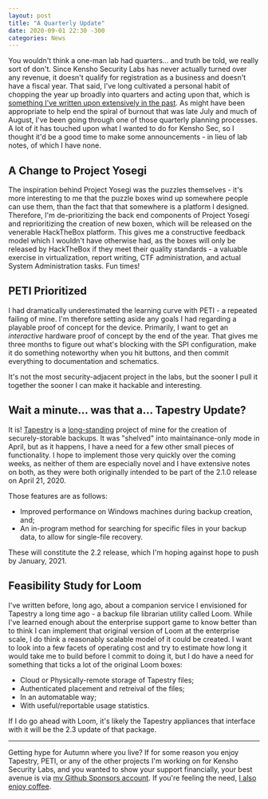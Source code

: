 ```yaml
---
layout: post
title: "A Quarterly Update"
date: 2020-09-01 22:30 -300
categories: News
---
```


You wouldn't think a one-man lab had quarters... and truth be told, we really sort of don't. Since Kensho Security Labs has never actually turned over any revenue, it doesn't qualify for registration as a business and doesn't have a fiscal year. That said, I've long cultivated a personal habit of chopping the year up broadly into quarters and acting upon that, which is [something I've written upon extensively in the past](https://zadammac.github.io/general/2020/04/19/Getting-Things-Done.html). As might have been appropriate to help end the spiral of burnout that was late July and much of August, I've been going through one of those quarterly planning processes. A lot of it has touched upon what I wanted to do for Kensho Sec, so I thought it'd be a good time to make some announcements - in lieu of lab notes, of which I have none.

## A Change to Project Yosegi
The inspiration behind Project Yosegi was the puzzles themselves - it's more interesting to me that the puzzle boxes wind up somewhere people can use them, than the fact that that somewhere is a platform I designed. Therefore, I'm de-prioritizing the back end components of Project Yosegi and reprioritizing the creation of new boxen, which will be released on the venerable HackTheBox platform. This gives me a constructive feedback model which I wouldn't have otherwise had, as the boxes will only be released by HackTheBox if they meet their quality standards - a valuable exercise in virtualization, report writing, CTF administration, and actual System Administration tasks. Fun times!

## PETI Prioritized
I had dramatically underestimated the learning curve with PETI - a repeated failing of mine. I'm therefore setting aside any goals I had regarding a playable proof of concept for the device. Primarily, I want to get an *interactive* hardware proof of concept by the end of the year. That gives me three months to figure out what's blocking with the SPI configuration, make it do something noteworthy when you hit buttons, and then commit everything to documentation and schematics.

It's not the most security-adjacent project in the labs, but the sooner I pull it together the sooner I can make it hackable and interesting.

## Wait a minute... was that a... Tapestry Update?
It is! [Tapestry](https://www.kenshosec.com/Projects/tapestry.html) is a [long-standing](https://github.com/zadammac/Tapestry) project of mine for the creation of securely-storable backups. It was "shelved" into maintainance-only mode in April, but as it happens, I have a need for a few other small pieces of functionality. I hope to implement those very quickly over the coming weeks, as neither of them are especially novel and I have extensive notes on both, as they were both originally intended to be part of the 2.1.0 release on April 21, 2020.

Those features are as follows:
- Improved performance on Windows machines during backup creation, and;
- An in-program method for searching for specific files in your backup data, to allow for single-file recovery.

These will constitute the 2.2 release, which I'm hoping against hope to push by January, 2021.

## Feasibility Study for Loom
I've written before, long ago, about a companion service I envisioned for Tapestry a long time ago - a backup file librarian utility called Loom. While I've learned enough about the enterprise support game to know better than to think I can implement that original version of Loom at the enterprise scale, I do think a reasonably scalable model of it could be created. I want to look into a few facets of operating cost and try to estimate how long it would take me to build before I commit to doing it, but I do have a need for something that ticks a lot of the original Loom boxes:
- Cloud or Physically-remote storage of Tapestry files;
- Authenticated placement and retreival of the files;
- In an automatable way;
- With useful/reportable usage statistics.

If I do go ahead with Loom, it's likely the Tapestry appliances that interface with it will be the 2.3 update of that package.

---

Getting hype for Autumn where you live? If for some reason you enjoy Tapestry, PETI, or any of the other projects I'm working on for Kensho Security Labs, and you wanted to show your support financially, your best avenue is via [my Github Sponsors account](https://github.com/sponsors/ZAdamMac). If you're feeling the need, [I also enjoy coffee](https://ko-fi.com/KenshoSec).

